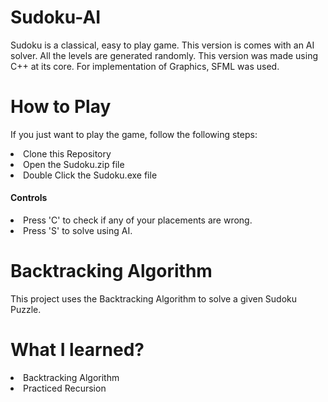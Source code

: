 # Sudoku-AI
Sudoku is a classical, easy to play game. This version is comes with an AI solver. All the levels are generated randomly. This version was made using C++ at its core. For implementation of Graphics, SFML was used.

# How to Play
If you just want to play the game, follow the following steps:
<li>Clone this Repository</li>
<li>Open the Sudoku.zip file</li>
<li>Double Click the Sudoku.exe file</li>
<h4>Controls</h4>
<li>Press 'C' to check if any of your placements are wrong.</li>
<li>Press 'S' to solve using AI.</li>

# Backtracking Algorithm
This project uses the Backtracking Algorithm to solve a given Sudoku Puzzle.

# What I learned?
<li>Backtracking Algorithm</li>
<li>Practiced Recursion</li>
